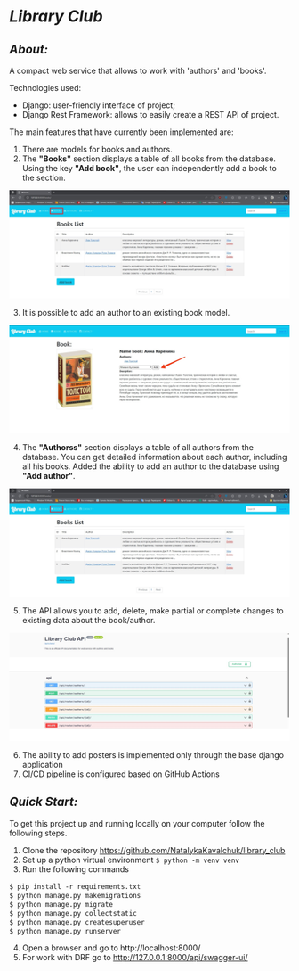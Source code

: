 # ***Library Club***

## *About:*

A compact web service that allows to work with 'authors' and 'books'.

Technologies used:
- Django: user-friendly interface of project;
- Django Rest Framework: allows to easily create a REST API of project.

The main features that have currently been implemented are:

1. There are models for books and authors.
2. The **"Books"** section displays a table of all books from the database. Using the key **"Add book"**, the user can independently add a book to the section. 

![Screenshot of API ](https://github.com/NatalykaKavalchuk/library_club/blob/master/media/pictures/books.jpg?raw=true)

3. It is possible to add an author to an existing book model.

![Screenshot of API ](https://github.com/NatalykaKavalchuk/library_club/blob/master/media/pictures/book_detail.jpg?raw=true) 
 
4. The **"Authorss"** section displays a table of all authors from the database. You can get detailed information about each author, including all his books. Added the ability to add an author to the database using  **"Add author"**.

![Screenshot of API ](https://github.com/NatalykaKavalchuk/library_club/blob/master/media/pictures/books.jpg?raw=true) 

5. The API allows you to add, delete, make partial or complete changes to existing data about the book/author. 

![Screenshot of API ](https://github.com/NatalykaKavalchuk/library_club/blob/master/media/pictures/api.jpg?raw=true) 

6. The ability to add posters is implemented only through the base django application
7. CI/CD pipeline is configured based on GitHub Actions

## *Quick Start:*

To get this project up and running locally on your computer follow the following steps.

1. Clone the repository https://github.com/NatalykaKavalchuk/library_club
2. Set up a python virtual environment `$ python -m venv venv`
3. Run the following commands

```
$ pip install -r requirements.txt
$ python manage.py makemigrations
$ python manage.py migrate
$ python manage.py collectstatic
$ python manage.py createsuperuser
$ python manage.py runserver
```

4. Open a browser and go to http://localhost:8000/
5. For work with DRF go to http://127.0.0.1:8000/api/swagger-ui/


